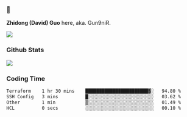 ### 👋 

**Zhidong (David) Guo** here, aka. Gun9niR.

![](https://komarev.com/ghpvc/?username=Gun9niR&label=Total+Views)

### Github Stats

<img src="https://github-readme-stats.vercel.app/api?username=Gun9niR&count_private=true&show_icons=true&theme=vue-dark&hide_title=true">

### Coding Time

<!--START_SECTION:waka-->

```txt
Terraform    1 hr 30 mins    ███████████████████████▓░   94.80 %
SSH Config   3 mins          █░░░░░░░░░░░░░░░░░░░░░░░░   03.62 %
Other        1 min           ▒░░░░░░░░░░░░░░░░░░░░░░░░   01.49 %
HCL          0 secs          ░░░░░░░░░░░░░░░░░░░░░░░░░   00.10 %
```

<!--END_SECTION:waka-->
